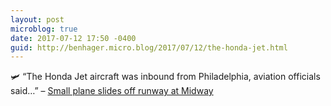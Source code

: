 ```yaml
---
layout: post
microblog: true
date: 2017-07-12 17:50 -0400
guid: http://benhager.micro.blog/2017/07/12/the-honda-jet.html
---
```

🛩 “The Honda Jet aircraft was inbound from Philadelphia, aviation officials said…” – [Small plane slides off runway at Midway](http://abc7chicago.com/news/small-plane-slides-off-runway-at-midway-/2209815/)
